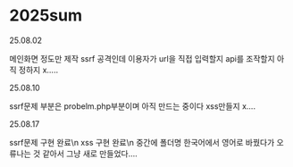 # 2025sum

25.08.02

메인화면 정도만 제작
ssrf 공격인데 이용자가 url을 직접 입력할지 api를 조작할지 아직 정하지 x.....

25.08.10


ssrf문제 부분은 probelm.php부분이며 아직 만드는 중이다
xss만들지 x....

25.08.17


ssrf문제 구현 완료\n
xss 구현 완료\n
중간에 폴더명 한국어에서 영어로 바꿨다가 오류나는 것 같아서 그냥 새로 만들었다....

